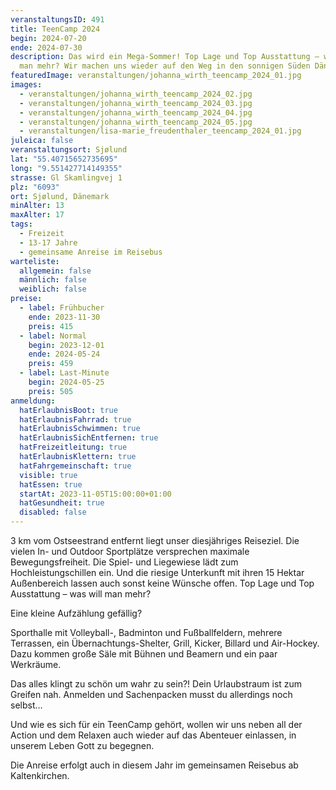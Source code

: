 ```yaml
---
veranstaltungsID: 491
title: TeenCamp 2024
begin: 2024-07-20
ende: 2024-07-30
description: Das wird ein Mega-Sommer! Top Lage und Top Ausstattung – was will
  man mehr? Wir machen uns wieder auf den Weg in den sonnigen Süden Dänemarks.
featuredImage: veranstaltungen/johanna_wirth_teencamp_2024_01.jpg
images:
  - veranstaltungen/johanna_wirth_teencamp_2024_02.jpg
  - veranstaltungen/johanna_wirth_teencamp_2024_03.jpg
  - veranstaltungen/johanna_wirth_teencamp_2024_04.jpg
  - veranstaltungen/johanna_wirth_teencamp_2024_05.jpg
  - veranstaltungen/lisa-marie_freudenthaler_teencamp_2024_01.jpg
juleica: false
veranstaltungsort: Sjølund
lat: "55.40715652735695"
long: "9.551427714149355"
strasse: Gl Skamlingvej 1
plz: "6093"
ort: Sjølund, Dänemark
minAlter: 13
maxAlter: 17
tags:
  - Freizeit
  - 13-17 Jahre
  - gemeinsame Anreise im Reisebus
warteliste:
  allgemein: false
  männlich: false
  weiblich: false
preise:
  - label: Frühbucher
    ende: 2023-11-30
    preis: 415
  - label: Normal
    begin: 2023-12-01
    ende: 2024-05-24
    preis: 459
  - label: Last-Minute
    begin: 2024-05-25
    preis: 505
anmeldung:
  hatErlaubnisBoot: true
  hatErlaubnisFahrrad: true
  hatErlaubnisSchwimmen: true
  hatErlaubnisSichEntfernen: true
  hatFreizeitleitung: true
  hatErlaubnisKlettern: true
  hatFahrgemeinschaft: true
  visible: true
  hatEssen: true
  startAt: 2023-11-05T15:00:00+01:00
  hatGesundheit: true
  disabled: false
---
```

3 km vom Ostseestrand entfernt liegt unser diesjähriges Reiseziel. Die vielen In- und Outdoor Sportplätze versprechen maximale Bewegungsfreiheit. Die Spiel- und Liegewiese lädt zum Hochleistungschillen ein. Und die riesige Unterkunft mit ihren 15 Hektar Außenbereich lassen auch sonst keine Wünsche offen. Top Lage und Top Ausstattung – was will man mehr?

Eine kleine Aufzählung gefällig?

Sporthalle mit Volleyball-, Badminton und Fußballfeldern, mehrere Terrassen, ein Übernachtungs-Shelter, Grill, Kicker, Billard und Air-Hockey. Dazu kommen große Säle mit Bühnen und Beamern und ein paar Werkräume.

Das alles klingt zu schön um wahr zu sein?! Dein Urlaubstraum ist zum Greifen nah. Anmelden und Sachenpacken musst du allerdings noch selbst…

Und wie es sich für ein TeenCamp gehört, wollen wir uns neben all der Action und dem Relaxen auch wieder auf das Abenteuer einlassen, in unserem Leben Gott zu begegnen.



Die Anreise erfolgt auch in diesem Jahr im gemeinsamen Reisebus ab Kaltenkirchen.
